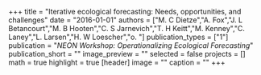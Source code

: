 +++
title = "Iterative ecological forecasting: Needs, opportunities, and challenges"
date = "2016-01-01"
authors = ["M. C Dietze","A. Fox","J. L Betancourt","M. B Hooten","C. S Jarnevich","T. H Keitt","M. Kenney","C. Laney","L. Larsen","H. W Loescher","o. "]
publication_types = ["1"]
publication = "_NEON Workshop: Operationalizing Ecological Forecasting_"
publication_short = ""
image_preview = ""
selected = false
projects = []
math = true
highlight = true
[header]
image = ""
caption = ""
+++

